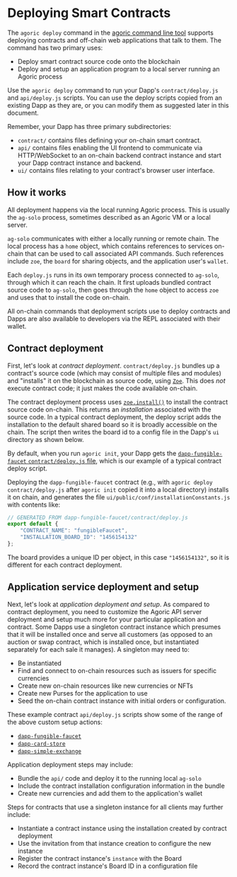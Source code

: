 # Deploying Smart Contracts

The `agoric deploy` command in the [agoric command line tool](/guides/agoric-cli/commands.md#agoric-deploy) 
supports deploying contracts and off-chain web applications that talk to them. The command 
has two primary uses:

* Deploy smart contract source code onto the blockchain
* Deploy and setup an application program to a local server running an Agoric process

Use the `agoric deploy` command to run your Dapp's `contract/deploy.js` 
and `api/deploy.js` scripts. You can use the deploy scripts copied from an existing 
Dapp as they are, or you can modify them as suggested later in this document.

Remember, your Dapp has three primary subdirectories:
- `contract/` contains files defining your on-chain smart contract.
- `api/` contains files enabling the UI frontend to communicate via HTTP/WebSocket to an on-chain backend contract instance and start your Dapp contract instance and backend.
- `ui/` contains files relating to your contract's browser user interface.

## How it works

All deployment happens via the local running Agoric process. This is usually the `ag-solo` process, 
sometimes described as an Agoric VM or a local server.

`ag-solo` communicates with either a locally running or remote chain.
The local process has a `home` object, which contains references to services on-chain
that can be used to call associated API commands.
Such references include `zoe`, the `board` for sharing objects, and the application user's `wallet`.

Each `deploy.js` runs in its own temporary process connected to `ag-solo`, through which it can reach the chain.
It first uploads bundled contract source code to `ag-solo`,
then goes through the `home` object to access `zoe` and uses that to install the code on-chain.

All on-chain commands that deployment scripts use to deploy contracts and Dapps
are also available to developers via the REPL associated with their wallet.

## Contract deployment

First, let's look at *contract deployment*. `contract/deploy.js` bundles up a contract's source code
(which may consist of multiple files and modules) and "installs" 
it on the blockchain as source code, using [`Zoe`](/getting-started/intro-zoe.md). 
This does _not_ execute contract code; it just makes the code available on-chain.

The contract deployment process uses [`zoe.install()`](/zoe/api/zoe.md#e-zoe-install-bundle) 
to install the contract source code on-chain. This returns an *installation* associated with the 
source code. In a typical contract deployment, the deploy script adds the installation 
to the default shared board so it is broadly accessible on the chain. The script then writes
the board id to a config file in the Dapp's `ui` directory as shown below.

By default, when you run `agoric init`, your Dapp gets 
the [`dapp-fungible-faucet` `contract/deploy.js` file](https://github.com/Agoric/dapp-fungible-faucet/blob/main/contract/deploy.js), 
which is our example of a typical contract deploy script.

Deploying the `dapp-fungible-faucet` contract (e.g., with `agoric deploy contract/deploy.js` after `agoric init` 
copied it into a local directory) installs it on chain, and generates the 
file `ui/public/conf/installationConstants.js` with contents like:
```js
// GENERATED FROM dapp-fungible-faucet/contract/deploy.js
export default {
    "CONTRACT_NAME": "fungibleFaucet",
    "INSTALLATION_BOARD_ID": "1456154132"
};
```
The board provides a unique ID per object, in this case
`"1456154132"`, so it is different for each contract deployment.

## Application service deployment and setup

Next, let's look at *application deployment and setup*. As compared to contract deployment, 
you need to customize the Agoric API server deployment and setup much more
for your particular application and contract. Some Dapps use a singleton contract instance 
which presumes that it will be installed once and serve all customers (as opposed to an auction
or swap contract, which is installed once, but instantiated separately for each sale it manages).
A singleton may need to:
- Be instantiated 
- Find and connect to on-chain resources such as issuers for specific currencies
- Create new on-chain resources like new currencies or NFTs
- Create new Purses for the application to use
- Seed the on-chain contract instance with initial orders or configuration.

These example contract `api/deploy.js` scripts show some of the 
range of the above custom setup actions:
* [`dapp-fungible-faucet`](https://github.com/Agoric/dapp-fungible-faucet/blob/main/api/deploy.js)
* [`dapp-card-store`](https://github.com/Agoric/dapp-card-store/blob/main/api/deploy.js)
* [`dapp-simple-exchange`](https://github.com/Agoric/dapp-simple-exchange/blob/main/api/deploy.js)

Application deployment steps may include:
* Bundle the `api/` code and deploy it to the running local `ag-solo`
* Include the contract installation configuration information in the bundle
* Create new currencies and add them to the application's wallet

Steps for contracts that use a singleton instance for all clients may further include:
* Instantiate a contract instance using the installation created by contract deployment
* Use the invitation from that instance creation to configure the new instance
* Register the contract instance's `instance` with the Board
* Record the contract instance's Board ID in a configuration file
